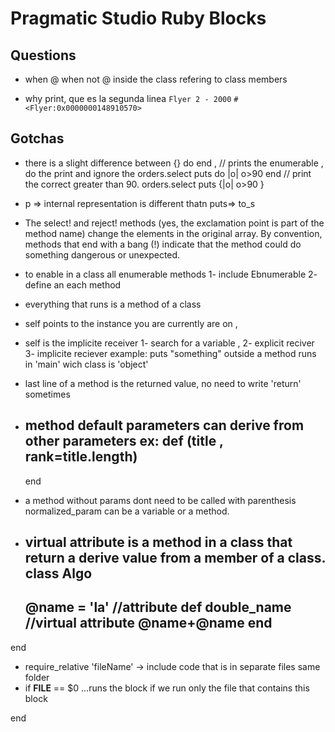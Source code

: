 # Pragmatic Studio Ruby Blocks

## Questions

- when @ when not @ inside the class refering to class members

- why print, que es la segunda linea
`Flyer 2 - 2000`
`#<Flyer:0x0000000148910570>`

## Gotchas

- there is a slight difference between {} do end ,
// prints the enumerable , do the print and ignore the
orders.select puts do |o| o>90 end
// print the correct greater than 90.
orders.select puts {|o| o>90 }

- p => internal representation is different thatn puts=> to_s

- The select! and reject! methods (yes, the exclamation point is part of the method name) change the elements in the original array. By convention, methods that end with a bang (!) indicate that the method could do something dangerous or unexpected.

- to enable in a class all enumerable methods
    1- include Ebnumerable
    2- define an each method

- everything that runs is a method of a class
- self points to the instance you are currently are on ,
- self is the implicite receiver
  1- search for a variable , 2- explicit reciver 3- implicite reciever
example: puts "something" outside a method runs in 'main' wich class is 'object'
- last line of a method is the returned value, no need to write 'return' sometimes
- method default parameters can derive from other parameters
ex: def (title , rank=title.length)
    ----
    end
- a method without params dont need to be called with parenthesis
normalized_param can be a variable  or a method.
- virtual attribute is a method in a class that return a derive value from a member of a class.
class Algo
    ----
    @name = 'la'      //attribute
    def double_name   //virtual attribute
    @name+@name
    end
    ---
end
- require_relative 'fileName' -> include code that is in separate files same folder
- if __FILE__ == $0
 ...runs the block if we run only the file that contains this block

end
